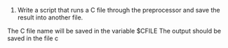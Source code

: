 1. Write a script that runs a C file through the preprocessor and save the result into another file.

The C file name will be saved in the variable $CFILE
The output should be saved in the file c

